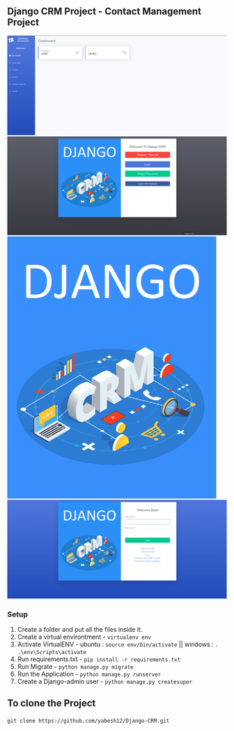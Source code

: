 ## Django CRM Project - Contact Management Project 

![Image of CRM](https://github.com/yabesh12/Django-CRM/blob/master/static/img/Home.jpg)
![Image of Sign Up](https://github.com/yabesh12/Django-CRM/blob/master/static/img/Signup.jpg)
![Image of CRM Home](https://github.com/yabesh12/Django-CRM/blob/master/static/img/django-crm-home.jpg)
![Image of Login](https://github.com/yabesh12/Django-CRM/blob/master/static/img/login.jpg)

### Setup
1. Create a folder and put all the files inside it.
2. Create a virtual environtment - `virtualenv env`
3. Activate VirtualENV - ubuntu : `source env/bin/activate` || windows : `. .\env\Scripts\activate`
4. Run requirements.txt - `pip install -r requirements.txt`
5. Run Migrate - `python manage.py migrate`
6. Run the Application - `python manage.py runserver`
7. Create a Django-admin user - `python manage.py createsuper`

## To clone the Project
`git clone https://github.com/yabesh12/Django-CRM.git`